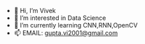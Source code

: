 - 👋 Hi, I’m Vivek
- 👀 I’m interested in Data Science
- 🌱 I’m currently learning CNN,RNN,OpenCV
- 📫 EMAIL: gupta.vi2001@gmail.com
